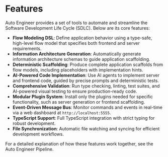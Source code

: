 # Features

Auto Engineer provides a set of tools to automate and streamline the Software Development Life Cycle (SDLC). Below are its core features:

- **Flow Modeling DSL**: Define application behavior using a type-safe, high-level flow model that specifies both frontend and server requirements.
- **Information Architecture Generation**: Automatically generate information architecture schemas to guide application scaffolding.
- **Deterministic Scaffolding**: Produce complete application scaffolds from flow models, including placeholders with implementation hints.
- **AI-Powered Code Implementation**: Use AI agents to implement server and frontend code, guided by precise prompts and deterministic tests.
- **Comprehensive Validation**: Run type checking, linting, test suites, and AI-powered visual testing to ensure production-ready code.
- **Modular Plugin System**: Install only the plugins needed for specific functionality, such as server generation or frontend scaffolding.
- **Event-Driven Message Bus**: Monitor commands and events in real-time via a web dashboard at `http://localhost:5555`.
- **TypeScript Support**: Full TypeScript integration with strict typing for robust development.
- **File Synchronization**: Automatic file watching and syncing for efficient development workflows.

For a detailed explanation of how these features work together, see the Auto Engineer Pipeline.
